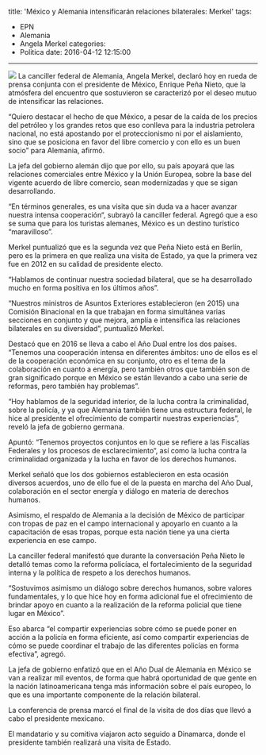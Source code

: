 title: 'México y Alemania intensificarán relaciones bilaterales: Merkel'
tags:
  - EPN
  - Alemania
  - Angela Merkel
categories:
  - Politica
date: 2016-04-12 12:15:00
---
![](http://www.notimex.gob.mx/imagenes/noticiaPrincipal/pconferencia%20merkel%20y%20pe%C3%B1a%20nieto%20120416.jpg)
La canciller federal de Alemania, Angela Merkel, declaró hoy en rueda de prensa conjunta con el presidente de México, Enrique Peña Nieto, que la atmósfera del encuentro que sostuvieron se caracterizó por el deseo mutuo de intensificar las relaciones.

“Quiero destacar el hecho de que México, a pesar de la caída de los precios del petróleo y los grandes retos que eso conlleva para la industria petrolera nacional, no está apostando por el proteccionismo ni por el aislamiento, sino que se posiciona en favor del libre comercio y con ello es un buen socio” para Alemania, afirmó.

La jefa del gobierno alemán dijo que por ello, su país apoyará que las relaciones comerciales entre México y la Unión Europea, sobre la base del vigente acuerdo de libre comercio, sean modernizadas y que se sigan desarrollando.

“En términos generales, es una visita que sin duda va a hacer avanzar nuestra intensa cooperación“, subrayó la canciller federal. Agregó que a eso se suma que para los turistas alemanes, México es un destino turístico “maravilloso”.

Merkel puntualizó que es la segunda vez que Peña Nieto está en Berlín, pero es la primera en que realiza una visita de Estado, ya que la primera vez fue en 2012 en su calidad de presidente electo.

“Hablamos de continuar nuestra sociedad bilateral, que se ha desarrollado mucho en forma positiva en los últimos años”.

“Nuestros ministros de Asuntos Exteriores establecieron (en 2015) una Comisión Binacional en la que trabajan en forma simultánea varias secciones en conjunto y que mejora, amplía e intensifica las relaciones bilaterales en su diversidad”, puntualizó Merkel.

Destacó que en 2016 se lleva a cabo el Año Dual entre los dos países. “Tenemos una cooperación intensa en diferentes ámbitos: uno de ellos es el de la cooperación económica en su conjunto, otro es el tema de la colaboración en cuanto a energía, pero también otros que también son de gran significado porque en México se están llevando a cabo una serie de reformas, pero también hay problemas”.

“Hoy hablamos de la seguridad interior, de la lucha contra la criminalidad, sobre la policía, y ya que Alemania también tiene una estructura federal, le hice al presidente el ofrecimiento de compartir nuestras experiencias”, reveló la jefa de gobierno germana.

Apuntó: “Tenemos proyectos conjuntos en lo que se refiere a las Fiscalías Federales y los procesos de esclarecimiento“, así como la lucha contra la criminalidad organizada y la lucha en favor de los derechos humanos.

Merkel señaló que los dos gobiernos establecieron en esta ocasión diversos acuerdos, uno de ello fue el de la puesta en marcha del Año Dual, colaboración en el sector energía y diálogo en materia de derechos humanos.

Asimismo, el respaldo de Alemania a la decisión de México de participar con tropas de paz en el campo internacional y apoyarlo en cuanto a la capacitación de esas tropas, porque esta nación tiene ya una cierta experiencia en ese campo.

La canciller federal manifestó que durante la conversación Peña Nieto le detalló temas como la reforma policíaca, el fortalecimiento de la seguridad interna y la política de respeto a los derechos humanos.

“Sostuvimos asimismo un diálogo sobre derechos humanos, sobre valores fundamentales, y lo que hice hoy en forma adicional fue el ofrecimiento de brindar apoyo en cuanto a la realización de la reforma policial que tiene lugar en México”.

Eso abarca “el compartir experiencias sobre cómo se puede poner en acción a la policía en forma eficiente, así como compartir experiencias de cómo se puede coordinar el trabajo de las diferentes policías en forma efectiva”, agregó.

La jefa de gobierno enfatizó que en el Año Dual de Alemania en México se van a realizar mil eventos, de forma que habrá oportunidad de que gente en la nación latinoamericana tenga más información sobre el país europeo, lo que es una importante componente de la relación bilateral.

La conferencia de prensa marcó el final de la visita de dos días que llevó a cabo el presidente mexicano.

El mandatario y su comitiva viajaron acto seguido a Dinamarca, donde el presidente también realizará una visita de Estado.

